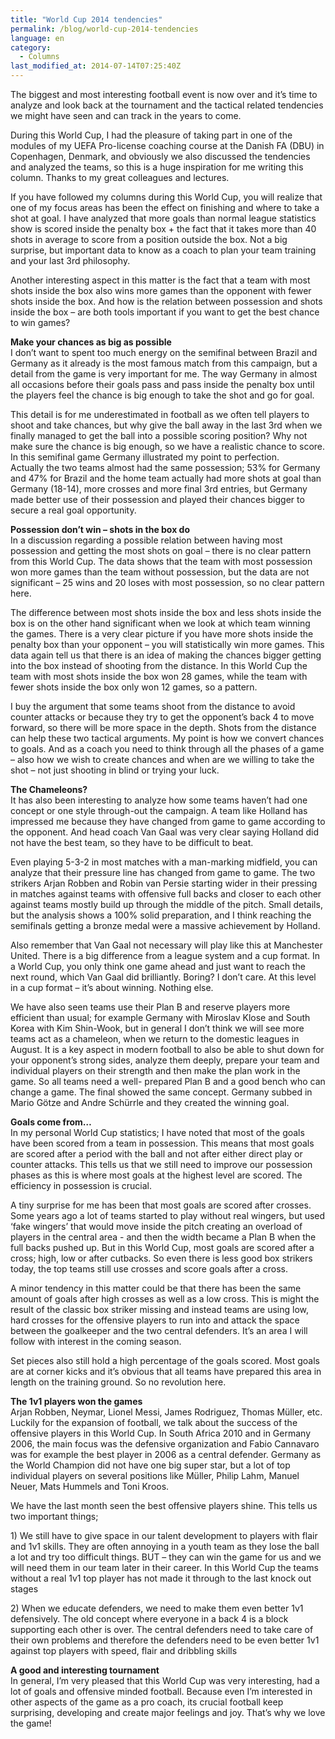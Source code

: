 ```yaml
---
title: "World Cup 2014 tendencies"
permalink: /blog/world-cup-2014-tendencies
language: en
category:
  - Columns
last_modified_at: 2014-07-14T07:25:40Z
---
```


The biggest and most interesting football event is now over and it’s time to analyze and look back at the tournament and the tactical related tendencies we might have seen and can track in the years to come.

During this World Cup, I had the pleasure of taking part in one of the modules of my UEFA Pro-license coaching course at the Danish FA (DBU) in Copenhagen, Denmark, and obviously we also discussed the tendencies and analyzed the teams, so this is a huge inspiration for me writing this column. Thanks to my great colleagues and lectures.

If you have followed my columns during this World Cup, you will realize that one of my focus areas has been the effect on finishing and where to take a shot at goal. I have analyzed that more goals than normal league statistics show is scored inside the penalty box + the fact that it takes more than 40 shots in average to score from a position outside the box. Not a big surprise, but important data to know as a coach to plan your team training and your last 3rd philosophy.

Another interesting aspect in this matter is the fact that a team with most shots inside the box also wins more games than the opponent with fewer shots inside the box. And how is the relation between possession and shots inside the box – are both tools important if you want to get the best chance to win games?

  
**Make your chances as big as possible**  
I don’t want to spent too much energy on the semifinal between Brazil and Germany as it already is the most famous match from this campaign, but a detail from the game is very important for me. The way Germany in almost all occasions before their goals pass and pass inside the penalty box until the players feel the chance is big enough to take the shot and go for goal.

This detail is for me underestimated in football as we often tell players to shoot and take chances, but why give the ball away in the last 3rd when we finally managed to get the ball into a possible scoring position? Why not make sure the chance is big enough, so we have a realistic chance to score. In this semifinal game Germany illustrated my point to perfection.   
Actually the two teams almost had the same possession; 53% for Germany and 47% for Brazil and the home team actually had more shots at goal than Germany (18-14), more crosses and more final 3rd entries, but Germany made better use of their possession and played their chances bigger to secure a real goal opportunity.

  
**Possession don’t win – shots in the box do**  
In a discussion regarding a possible relation between having most possession and getting the most shots on goal – there is no clear pattern from this World Cup. The data shows that the team with most possession won more games than the team without possession, but the data are not significant – 25 wins and 20 loses with most possession, so no clear pattern here.

The difference between most shots inside the box and less shots inside the box is on the other hand significant when we look at which team winning the games. There is a very clear picture if you have more shots inside the penalty box than your opponent – you will statistically win more games. This data again tell us that there is an idea of making the chances bigger getting into the box instead of shooting from the distance. In this World Cup the team with most shots inside the box won 28 games, while the team with fewer shots inside the box only won 12 games, so a pattern.

I buy the argument that some teams shoot from the distance to avoid counter attacks or because they try to get the opponent’s back 4 to move forward, so there will be more space in the depth. Shots from the distance can help these two tactical arguments. My point is how we convert chances to goals. And as a coach you need to think through all the phases of a game – also how we wish to create chances and when are we willing to take the shot – not just shooting in blind or trying your luck.

  
**The Chameleons?**  
It has also been interesting to analyze how some teams haven’t had one concept or one style through-out the campaign. A team like Holland has impressed me because they have changed from game to game according to the opponent. And head coach Van Gaal was very clear saying Holland did not have the best team, so they have to be difficult to beat.

Even playing 5-3-2 in most matches with a man-marking midfield, you can analyze that their pressure line has changed from game to game. The two strikers Arjan Robben and Robin van Persie starting wider in their pressing in matches against teams with offensive full backs and closer to each other against teams mostly build up through the middle of the pitch. Small details, but the analysis shows a 100% solid preparation, and I think reaching the semifinals getting a bronze medal were a massive achievement by Holland.

Also remember that Van Gaal not necessary will play like this at Manchester United. There is a big difference from a league system and a cup format. In a World Cup, you only think one game ahead and just want to reach the next round, which Van Gaal did brilliantly. Boring? I don’t care. At this level in a cup format – it’s about winning. Nothing else.

We have also seen teams use their Plan B and reserve players more efficient than usual; for example Germany with Miroslav Klose and South Korea with Kim Shin-Wook, but in general I don’t think we will see more teams act as a chameleon, when we return to the domestic leagues in August. It is a key aspect in modern football to also be able to shut down for your opponent’s strong sides, analyze them deeply, prepare your team and individual players on their strength and then make the plan work in the game. So all teams need a well- prepared Plan B and a good bench who can change a game. The final showed the same concept. Germany subbed in Mario Götze and Andre Schürrle and they created the winning goal.

  
**Goals come from…**  
In my personal World Cup statistics; I have noted that most of the goals have been scored from a team in possession. This means that most goals are scored after a period with the ball and not after either direct play or counter attacks. This tells us that we still need to improve our possession phases as this is where most goals at the highest level are scored. The efficiency in possession is crucial.

A tiny surprise for me has been that most goals are scored after crosses. Some years ago a lot of teams started to play without real wingers, but used ‘fake wingers’ that would move inside the pitch creating an overload of players in the central area - and then the width became a Plan B when the full backs pushed up. But in this World Cup, most goals are scored after a cross; high, low or after cutbacks. So even there is less good box strikers today, the top teams still use crosses and score goals after a cross.

A minor tendency in this matter could be that there has been the same amount of goals after high crosses as well as a low cross. This is might the result of the classic box striker missing and instead teams are using low, hard crosses for the offensive players to run into and attack the space between the goalkeeper and the two central defenders. It’s an area I will follow with interest in the coming season.

Set pieces also still hold a high percentage of the goals scored. Most goals are at corner kicks and it’s obvious that all teams have prepared this area in length on the training ground. So no revolution here.  
   
  
**The 1v1 players won the games**  
Arjan Robben, Neymar, Lionel Messi, James Rodriguez, Thomas Müller, etc. Luckily for the expansion of football, we talk about the success of the offensive players in this World Cup. In South Africa 2010 and in Germany 2006, the main focus was the defensive organization and Fabio Cannavaro was for example the best player in 2006 as a central defender. Germany as the World Champion did not have one big super star, but a lot of top individual players on several positions like Müller, Philip Lahm, Manuel Neuer, Mats Hummels and Toni Kroos.

We have the last month seen the best offensive players shine. This tells us two important things;

1\) We still have to give space in our talent development to players with flair and 1v1 skills. They are often annoying in a youth team as they lose the ball a lot and try too difficult things. BUT – they can win the game for us and we will need them in our team later in their career. In this World Cup the teams without a real 1v1 top player has not made it through to the last knock out stages

2\) When we educate defenders, we need to make them even better 1v1 defensively. The old concept where everyone in a back 4 is a block supporting each other is over. The central defenders need to take care of their own problems and therefore the defenders need to be even better 1v1 against top players with speed, flair and dribbling skills

  
**A good and interesting tournament**  
In general, I’m very pleased that this World Cup was very interesting, had a lot of goals and offensive minded football. Because even I’m interested in other aspects of the game as a pro coach, its crucial football keep surprising, developing and create major feelings and joy. That’s why we love the game!
